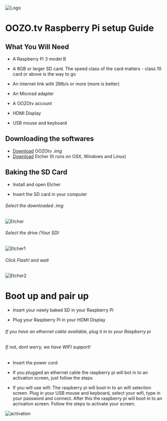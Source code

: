 ![Logo](https://s3.amazonaws.com/oozopi-releases/256.png)



# OOZO.tv Raspberry Pi setup Guide


##  What You Will Need

* A Raspberry Pi 3 model B

* A 8GB or larger SD card. The speed class of the card matters - class 10 card or above is the way to go

* An internet link with 2Mb/s or more (more is better)

* An Microsd adapter

* A OOZOtv account

* HDMI Display

* USB mouse and keyboard

##  Downloading the softwares

* [Download](https://s3.amazonaws.com/oozopi-releases/oozobox.zip) OOZOtv *.img*
* [Download](https://etcher.io/) Etcher (It runs on OSX, Windows and Linux)


##  Baking the SD Card

* Install and open Etcher

* Insert the SD card in your computer

###### Select the downloaded .img
  ![Etcher](https://s3.amazonaws.com/oozopi-releases/etcher.png)

###### Select the drive (Your SD)
  ![Etcher1](https://s3.amazonaws.com/oozopi-releases/etcher1.png)

###### Click Flash! and wait
  ![Etcher2](https://s3.amazonaws.com/oozopi-releases/etcher2.png)

# Boot up and pair up

* Insert your newly baked SD in your Raspberry Pi

* Plug your Raspberry Pi in your HDMI Display

###### If you have an ethernet cable available, plug it in to your Raspberry pi
###### If not, dont worry, we have WIFI support!

* Insert the power cord

* If you plugged an ethernet cable the raspberry pi will bot in to an activation screen, just follow the steps
* If you will use wifi: The raspberry pi will boot in to an wifi selection screen. Plug in your USB mouse and keyboard, select your wifi, type in your password and connect. After this the raspberry pi will boot in to an acrivation screen. Follow the steps to activate your screen.

![activation](https://s3.amazonaws.com/oozopi-releases/activationscreen.png)
